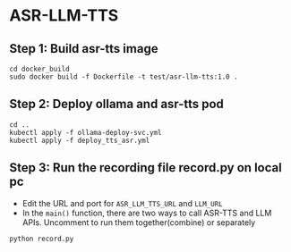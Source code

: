 # ASR-LLM-TTS

## Step 1: Build asr-tts image
```
cd docker_build
sudo docker build -f Dockerfile -t test/asr-llm-tts:1.0 .
```

## Step 2: Deploy ollama and asr-tts pod
```
cd ..
kubectl apply -f ollama-deploy-svc.yml
kubectl apply -f deploy_tts_asr.yml
```

## Step 3: Run the recording file record.py on local pc
- Edit the URL and port for `ASR_LLM_TTS_URL` and `LLM_URL`
- In the `main()` function, there are two ways to call ASR-TTS and LLM APIs. Uncomment to run them together(combine) or separately

```
python record.py
```
